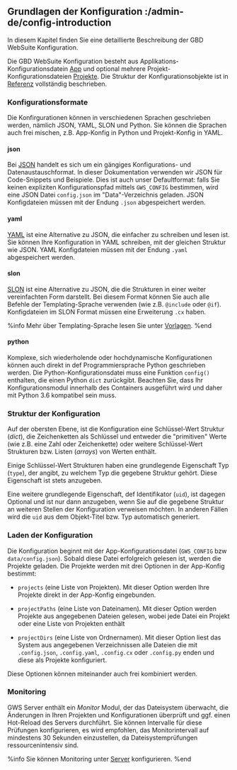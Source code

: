## Grundlagen der Konfiguration :/admin-de/config-introduction

In diesem Kapitel finden Sie eine detaillierte Beschreibung der GBD WebSuite Konfiguration. 

Die GBD WebSuite Konfiguration besteht aus Applikations-Konfigurationsdatein [App](/admin-de/config-az/applikation) und optional mehrere Projekt-Konfigurationsdateien [Projekte](/admin-de/config-az/projekte). Die Struktur der Konfigurationsobjekte ist in [Referenz](/admin-de/reference) vollständig beschrieben.

### Konfigurationsformate

Die Konfirgurationen können in verschiedenen Sprachen geschrieben werden, nämlich JSON, YAML, SLON und Python. Sie können die Sprachen auch frei mischen, z.B. App-Konfig in Python und Projekt-Konfig in YAML.

#### json

Bei [JSON](https://www.json.org) handelt es sich um ein gängiges Konfigurations- und Datenaustauschformat. In dieser Dokumentation verwenden wir JSON für Code-Snippets und Beispiele. Dies ist auch unser Defaultformat: falls Sie keinen expliziten Konfigurationspfad mittels `GWS_CONFIG` bestimmen, wird eine JSON Datei `config.json` im "Data"-Verzeichnis geladen. JSON Konfigdateien müssen mit der Endung `.json` abgespeichert werden.

#### yaml

[YAML](https://yaml.org) ist eine Alternative zu JSON, die einfacher zu schreiben und lesen ist. Sie können Ihre Konfiguration in YAML schreiben, mit der gleichen Struktur wie JSON. YAML Konfigdateien müssen mit der Endung `.yaml` abgespeichert werden.

#### slon

[SLON](https://github.com/gebrkn/slon) ist  eine Alternative zu JSON, die die Strukturen in einer weiter vereinfachten Form darstellt. Bei diesem Format können Sie auch alle Befehle der Templating-Sprache verwenden (wie z.B. `@include` oder `@if`). Konfigdateien im SLON Format müssen eine Erweiterung `.cx` haben.

%info
 Mehr über Templating-Sprache lesen Sie unter [Vorlagen](/admin-de/config-az/vorlagen).
%end

#### python

Komplexe, sich wiederholende oder hochdynamische Konfigurationen können auch direkt in def Programmiersprache Python geschrieben werden. Die Python-Konfigurationsdatei muss eine Funktion `config()` enthalten, die einen Python `dict` zurückgibt. Beachten Sie, dass Ihr Konfigurationsmodul innerhalb des Containers ausgeführt wird und daher mit Python 3.6 kompatibel sein muss.

### Struktur der Konfiguration

Auf der obersten Ebene, ist die Konfiguration eine Schlüssel-Wert Struktur (*dict*), die Zeichenketten als Schlüssel und entweder die "primitiven" Werte (wie z.B. eine Zahl oder Zeichenkette) oder weitere Schlüssel-Wert Strukturen bzw. Listen (*arrays*) von Werten enthält.

Einige Schlüssel-Wert Strukturen haben eine grundlegende Eigenschaft Typ (`type`), der angibt, zu welchem Typ die gegebene Struktur gehört. Diese Eigenschaft ist stets anzugeben.

Eine weitere grundlegende Eigenschaft, def Identifikator (`uid`), ist dagegen Optional und ist nur dann anzugeben, wenn Sie auf die gegebene Struktur an weiteren Stellen der Konfiguration verweisen möchten. In anderen Fällen wird die `uid` aus dem Objekt-Titel bzw. Typ automatisch generiert.

### Laden der Konfiguration

Die Konfiguration beginnt mit der App-Konfigurationsdatei (`GWS_CONFIG` bzw `data/config.json`). Sobald diese Datei erfolgreich gelesen ist, werden die Projekte geladen. Die Projekte werden mit drei Optionen in der App-Konfig bestimmt:

- `projects` (eine Liste von Projekten). Mit dieser Option werden Ihre Projekte direkt in der App-Konfig eingebunden.

- `projectPaths` (eine Liste von Dateinamen). Mit dieser Option werden Projekte aus angegebenen Dateien gelesen, wobei jede Datei ein Projekt oder eine Liste von Projekten enthält

- `projectDirs` (eine Liste von Ordnernamen). Mit dieser Option liest das System aus angegebenen Verzeichnissen alle Dateien die mit `.config.json`, `.config.yaml`, `.config.cx` oder `.config.py` enden und diese als Projekte konfiguriert.

Diese Optionen können miteinander auch frei kombiniert werden.

### Monitoring

GWS Server enthält ein *Monitor* Modul, der das Dateisystem überwacht, die Änderungen in Ihren Projekten und Konfigurationen überprüft und ggf. einen Hot-Reload des Servers durchführt. Sie können Intervalle für diese Prüfungen konfigurieren, es wird empfohlen, das Monitorintervall auf mindestens 30 Sekunden einzustellen, da Dateisystemprüfungen ressourcenintensiv sind.

%info
 Sie können Monitoring unter [Server](/admin-de/config-az/server) konfigurieren.
%end